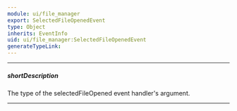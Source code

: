 ```yaml
---
module: ui/file_manager
export: SelectedFileOpenedEvent
type: Object
inherits: EventInfo
uid: ui/file_manager:SelectedFileOpenedEvent
generateTypeLink: 
---
```

---
##### shortDescription
The type of the selectedFileOpened event handler's argument.

---
<!-- Description goes here -->